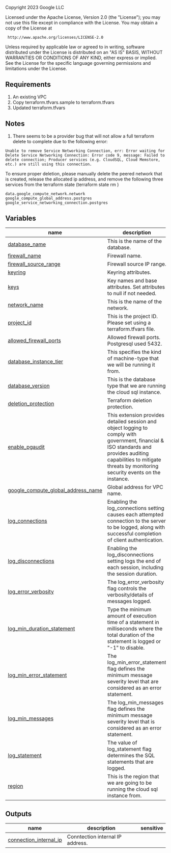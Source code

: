 Copyright 2023 Google LLC

Licensed under the Apache License, Version 2.0 (the "License");
you may not use this file except in compliance with the License.
You may obtain a copy of the License at

     http://www.apache.org/licenses/LICENSE-2.0

Unless required by applicable law or agreed to in writing, software
distributed under the License is distributed on an "AS IS" BASIS,
WITHOUT WARRANTIES OR CONDITIONS OF ANY KIND, either express or implied.
See the License for the specific language governing permissions and
limitations under the License.

## Requirements
1. An existing VPC
1. Copy terraform.tfvars.sample to terraform.tfvars
1. Updated terraform.tfvars

## Notes
1. There seems to be a provider bug that will not allow a full terraform delete to complete due to the following error:

```
Unable to remove Service Networking Connection, err: Error waiting for Delete Service Networking Connection: Error code 9, message: Failed to delete connection; Producer services (e.g. CloudSQL, Cloud Memstore, etc.) are still using this connection.
```

To ensure proper deletion, please manually delete the peered network that is created, release the allocated ip address, and remove the following three services from the terraform state (terraform state rm <service-name>)
```
data.google_compute_network.network
google_compute_global_address.postgres
google_service_networking_connection.postgres
```
<!-- BEGIN TFDOC -->
## Variables

| name | description | type | required | default |
|---|---|:---:|:---:|:---:|
| [database_name](variables.tf#L29) | This is the name of the database. | <code>string</code> | ✓ |  |
| [firewall_name](variables.tf#L59) | Firewall name. | <code>string</code> | ✓ |  |
| [firewall_source_range](variables.tf#L64) | Firewall source IP range. | <code>list&#40;any&#41;</code> | ✓ |  |
| [keyring](variables.tf#L75) | Keyring attributes. | <code title="object&#40;&#123;&#10;  location &#61; string&#10;  name     &#61; string&#10;&#125;&#41;">object&#40;&#123;&#8230;&#125;&#41;</code> | ✓ |  |
| [keys](variables.tf#L83) | Key names and base attributes. Set attributes to null if not needed. | <code title="map&#40;object&#40;&#123;&#10;  destroy_scheduled_duration    &#61; optional&#40;string&#41;&#10;  rotation_period               &#61; optional&#40;string&#41;&#10;  labels                        &#61; optional&#40;map&#40;string&#41;&#41;&#10;  purpose                       &#61; optional&#40;string, &#34;ENCRYPT_DECRYPT&#34;&#41;&#10;  skip_initial_version_creation &#61; optional&#40;bool, false&#41;&#10;  version_template &#61; optional&#40;object&#40;&#123;&#10;    algorithm        &#61; string&#10;    protection_level &#61; optional&#40;string, &#34;HSM&#34;&#41;&#10;  &#125;&#41;&#41;&#10;&#10;&#10;  iam &#61; optional&#40;map&#40;list&#40;string&#41;&#41;, &#123;&#125;&#41;&#10;  iam_bindings &#61; optional&#40;map&#40;object&#40;&#123;&#10;    members &#61; list&#40;string&#41;&#10;    role    &#61; string&#10;    condition &#61; optional&#40;object&#40;&#123;&#10;      expression  &#61; string&#10;      title       &#61; string&#10;      description &#61; optional&#40;string&#41;&#10;    &#125;&#41;&#41;&#10;  &#125;&#41;&#41;, &#123;&#125;&#41;&#10;  iam_bindings_additive &#61; optional&#40;map&#40;object&#40;&#123;&#10;    member &#61; string&#10;    role   &#61; string&#10;    condition &#61; optional&#40;object&#40;&#123;&#10;      expression  &#61; string&#10;      title       &#61; string&#10;      description &#61; optional&#40;string&#41;&#10;    &#125;&#41;&#41;&#10;  &#125;&#41;&#41;, &#123;&#125;&#41;&#10;&#125;&#41;&#41;">map&#40;object&#40;&#123;&#8230;&#125;&#41;&#41;</code> | ✓ |  |
| [network_name](variables.tf#L206) | This is the name of the network. | <code>string</code> | ✓ |  |
| [project_id](variables.tf#L211) | This is the project ID. Please set using a terraform.tfvars file. | <code>string</code> | ✓ |  |
| [allowed_firewall_ports](variables.tf#L17) | Allowed firewall ports. Postgresql used 5432. | <code>list&#40;number&#41;</code> |  | <code>&#91;5432&#93;</code> |
| [database_instance_tier](variables.tf#L23) | This specifies the kind of machine-type that we will be running it from. | <code>string</code> |  | <code>&#34;db-g1-small&#34;</code> |
| [database_version](variables.tf#L34) | This is the database type that we are running the cloud sql instance. | <code>string</code> |  | <code>&#34;POSTGRES_13&#34;</code> |
| [deletion_protection](variables.tf#L40) | Terraform deletion protection. | <code>bool</code> |  | <code>true</code> |
| [enable_pgaudit](variables.tf#L46) | This extension provides detailed session and object logging to comply with government, financial & ISO standards and provides auditing capabilities to mitigate threats by monitoring security events on the instance. | <code>string</code> |  | <code>&#34;On&#34;</code> |
| [google_compute_global_address_name](variables.tf#L69) | Global address for VPC name. | <code>string</code> |  | <code>&#34;postgres&#34;</code> |
| [log_connections](variables.tf#L118) | Enabling the log_connections setting causes each attempted connection to the server to be logged, along with successful completion of client authentication. | <code>string</code> |  | <code>&#34;on&#34;</code> |
| [log_disconnections](variables.tf#L131) | Enabling the log_disconnections setting logs the end of each session, including the session duration. | <code>string</code> |  | <code>&#34;on&#34;</code> |
| [log_error_verbosity](variables.tf#L144) | The log_error_verbosity flag controls the verbosity/details of messages logged. | <code>string</code> |  | <code>&#34;DEFAULT&#34;</code> |
| [log_min_duration_statement](variables.tf#L157) | Type the minimum amount of execution time of a statement in milliseconds where the total duration of the statement is logged or \"-1\" to disable. | <code>number</code> |  | <code>-1</code> |
| [log_min_error_statement](variables.tf#L169) | The log_min_error_statement flag defines the minimum message severity level that are considered as an error statement. | <code>string</code> |  | <code>&#34;ERROR&#34; &#35; Required for CIS Compliance Benchmark 6.2&#34;</code> |
| [log_min_messages](variables.tf#L180) | The log_min_messages flag defines the minimum message severity level that is considered as an error statement. | <code>string</code> |  | <code>&#34;WARNING&#34;</code> |
| [log_statement](variables.tf#L193) | The value of log_statement flag determines the SQL statements that are logged. | <code>string</code> |  | <code>&#34;ddl&#34;</code> |
| [region](variables.tf#L216) | This is the region that we are going to be running the cloud sql instance from. | <code>string</code> |  | <code>&#34;us-east4&#34;</code> |

## Outputs

| name | description | sensitive |
|---|---|:---:|
| [connection_internal_ip](outputs.tf#L17) | Conntection internal IP address. |  |
<!-- END TFDOC -->
